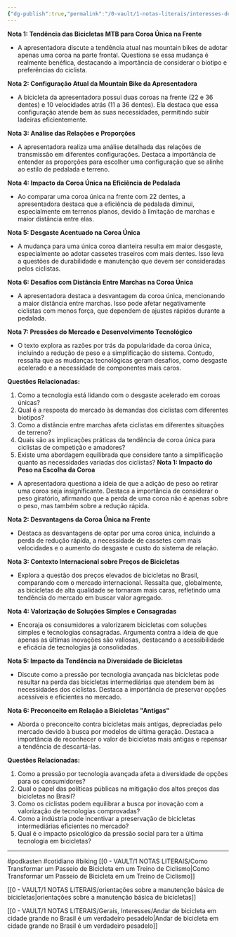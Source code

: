 ```yaml
---
{"dg-publish":true,"permalink":"/0-vault/1-notas-literais/interesses-de-pesquisa/renata-falzoni-e-a-single/","tags":["podkasten","cotidiano","biking"],"dgHomeLink":true,"dgShowLocalGraph":true,"dgShowFileTree":true,"dgEnableSearch":true}
---
```



**Nota 1: Tendência das Bicicletas MTB para Coroa Única na Frente**
- A apresentadora discute a tendência atual nas mountain bikes de adotar apenas uma coroa na parte frontal. Questiona se essa mudança é realmente benéfica, destacando a importância de considerar o biotipo e preferências do ciclista.

**Nota 2: Configuração Atual da Mountain Bike da Apresentadora**
- A bicicleta da apresentadora possui duas coroas na frente (22 e 36 dentes) e 10 velocidades atrás (11 a 36 dentes). Ela destaca que essa configuração atende bem às suas necessidades, permitindo subir ladeiras eficientemente.

**Nota 3: Análise das Relações e Proporções**
- A apresentadora realiza uma análise detalhada das relações de transmissão em diferentes configurações. Destaca a importância de entender as proporções para escolher uma configuração que se alinhe ao estilo de pedalada e terreno.

**Nota 4: Impacto da Coroa Única na Eficiência de Pedalada**
- Ao comparar uma coroa única na frente com 22 dentes, a apresentadora destaca que a eficiência de pedalada diminui, especialmente em terrenos planos, devido à limitação de marchas e maior distância entre elas.

**Nota 5: Desgaste Acentuado na Coroa Única**
- A mudança para uma única coroa dianteira resulta em maior desgaste, especialmente ao adotar cassetes traseiros com mais dentes. Isso leva a questões de durabilidade e manutenção que devem ser consideradas pelos ciclistas.

**Nota 6: Desafios com Distância Entre Marchas na Coroa Única**
- A apresentadora destaca a desvantagem da coroa única, mencionando a maior distância entre marchas. Isso pode afetar negativamente ciclistas com menos força, que dependem de ajustes rápidos durante a pedalada.

**Nota 7: Pressões do Mercado e Desenvolvimento Tecnológico**
- O texto explora as razões por trás da popularidade da coroa única, incluindo a redução de peso e a simplificação do sistema. Contudo, ressalta que as mudanças tecnológicas geram desafios, como desgaste acelerado e a necessidade de componentes mais caros.

**Questões Relacionadas:**
1. Como a tecnologia está lidando com o desgaste acelerado em coroas únicas?
2. Qual é a resposta do mercado às demandas dos ciclistas com diferentes biotipos?
3. Como a distância entre marchas afeta ciclistas em diferentes situações de terreno?
4. Quais são as implicações práticas da tendência de coroa única para ciclistas de competição e amadores?
5. Existe uma abordagem equilibrada que considere tanto a simplificação quanto as necessidades variadas dos ciclistas?
**Nota 1: Impacto do Peso na Escolha da Coroa**
- A apresentadora questiona a ideia de que a adição de peso ao retirar uma coroa seja insignificante. Destaca a importância de considerar o peso giratório, afirmando que a perda de uma coroa não é apenas sobre o peso, mas também sobre a redução rápida.

**Nota 2: Desvantagens da Coroa Única na Frente**
- Destaca as desvantagens de optar por uma coroa única, incluindo a perda de redução rápida, a necessidade de cassetes com mais velocidades e o aumento do desgaste e custo do sistema de relação.

**Nota 3: Contexto Internacional sobre Preços de Bicicletas**
- Explora a questão dos preços elevados de bicicletas no Brasil, comparando com o mercado internacional. Ressalta que, globalmente, as bicicletas de alta qualidade se tornaram mais caras, refletindo uma tendência do mercado em buscar valor agregado.

**Nota 4: Valorização de Soluções Simples e Consagradas**
- Encoraja os consumidores a valorizarem bicicletas com soluções simples e tecnologias consagradas. Argumenta contra a ideia de que apenas as últimas inovações são valiosas, destacando a acessibilidade e eficácia de tecnologias já consolidadas.

**Nota 5: Impacto da Tendência na Diversidade de Bicicletas**
- Discute como a pressão por tecnologia avançada nas bicicletas pode resultar na perda das bicicletas intermediárias que atendem bem às necessidades dos ciclistas. Destaca a importância de preservar opções acessíveis e eficientes no mercado.

**Nota 6: Preconceito em Relação a Bicicletas "Antigas"**
- Aborda o preconceito contra bicicletas mais antigas, depreciadas pelo mercado devido à busca por modelos de última geração. Destaca a importância de reconhecer o valor de bicicletas mais antigas e repensar a tendência de descartá-las.

**Questões Relacionadas:**
1. Como a pressão por tecnologia avançada afeta a diversidade de opções para os consumidores?
2. Qual o papel das políticas públicas na mitigação dos altos preços das bicicletas no Brasil?
3. Como os ciclistas podem equilibrar a busca por inovação com a valorização de tecnologias comprovadas?
4. Como a indústria pode incentivar a preservação de bicicletas intermediárias eficientes no mercado?
5. Qual é o impacto psicológico da pressão social para ter a última tecnologia em bicicletas?
---

#podkasten  #cotidiano #biking
[[0 - VAULT/1 NOTAS LITERAIS/Como Transformar um Passeio de Bicicleta em um Treino de Ciclismo\|Como Transformar um Passeio de Bicicleta em um Treino de Ciclismo]]

[[0 - VAULT/1 NOTAS LITERAIS/orientações sobre a manutenção básica de bicicletas\|orientações sobre a manutenção básica de bicicletas]]

[[0 - VAULT/1 NOTAS LITERAIS/Gerais, Interesses/Andar de bicicleta em cidade grande no Brasil é um verdadeiro pesadelo\|Andar de bicicleta em cidade grande no Brasil é um verdadeiro pesadelo]]